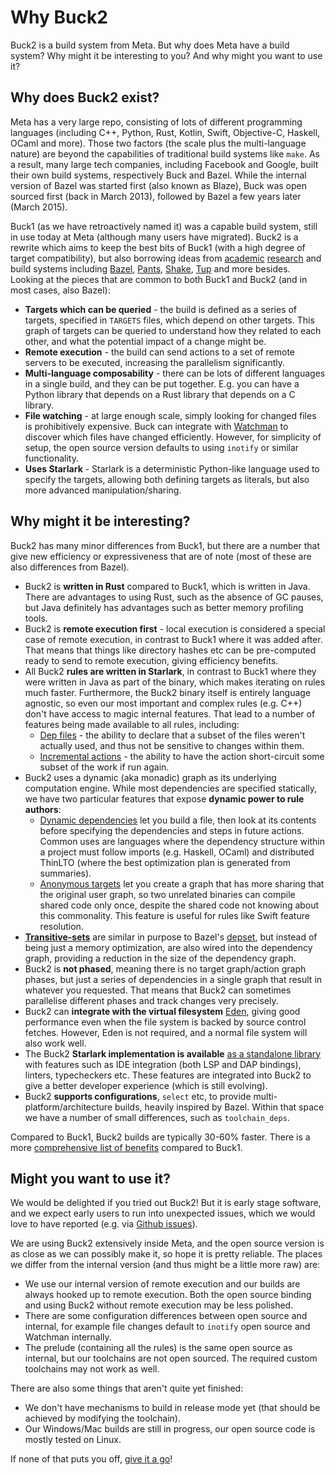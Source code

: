 # Why Buck2

Buck2 is a build system from Meta. But why does Meta have a build system? Why might it be interesting to you? And why might you want to use it?

## Why does Buck2 exist?

Meta has a very large repo, consisting of lots of different programming languages (including C++, Python, Rust, Kotlin, Swift, Objective-C, Haskell, OCaml and more). Those two factors (the scale plus the multi-language nature) are beyond the capabilities of traditional build systems like `make`. As a result, many large tech companies, including Facebook and Google, built their own build systems, respectively Buck and Bazel. While the internal version of Bazel was started first (also known as Blaze), Buck was open sourced first (back in March 2013), followed by Bazel a few years later (March 2015).

Buck1 (as we have retroactively named it) was a capable build system, still in use today at Meta (although many users have migrated). Buck2 is a rewrite which aims to keep the best bits of Buck1 (with a high degree of target compatibility), but also borrowing ideas from [academic](https://ndmitchell.com/#shake_10_sep_2012) [research](https://ndmitchell.com/#shake_21_apr_2020) and build systems including [Bazel](https://bazel.build/), [Pants](https://www.pantsbuild.org/), [Shake](https://shakebuild.com/), [Tup](https://gittup.org/tup/) and more besides. Looking at the pieces that are common to both Buck1 and Buck2 (and in most cases, also Bazel):

* **Targets which can be queried** - the build is defined as a series of targets, specified in `TARGETS` files, which depend on other targets. This graph of targets can be queried to understand how they related to each other, and what the potential impact of a change might be.
* **Remote execution** - the build can send actions to a set of remote servers to be executed, increasing the parallelism significantly.
* **Multi-language composability** - there can be lots of different languages in a single build, and they can be put together. E.g. you can have a Python library that depends on a Rust library that depends on a C library.
* **File watching** - at large enough scale, simply looking for changed files is prohibitively expensive. Buck can integrate with [Watchman](https://facebook.github.io/watchman/) to discover which files have changed efficiently. However, for simplicity of setup, the open source version defaults to using `inotify` or similar functionality.
* **Uses Starlark** - Starlark is a deterministic Python-like language used to specify the targets, allowing both defining targets as literals, but also more advanced manipulation/sharing.

## Why might it be interesting?

Buck2 has many minor differences from Buck1, but there are a number that give new efficiency or expressiveness that are of note (most of these are also differences from Bazel).

* Buck2 is **written in Rust** compared to Buck1, which is written in Java. There are advantages to using Rust, such as the absence of GC pauses, but Java definitely has advantages such as better memory profiling tools.
* Buck2 is **remote execution first** - local execution is considered a special case of remote execution, in contrast to Buck1 where it was added after. That means that things like directory hashes etc can be pre-computed ready to send to remote execution, giving efficiency benefits.
* All Buck2 **rules are written in Starlark**, in contrast to Buck1 where they were written in Java as part of the binary, which makes iterating on rules much faster. Furthermore, the Buck2 binary itself is entirely language agnostic, so even our most important and complex rules (e.g. C++) don't have access to magic internal features. That lead to a number of features being made available to all rules, including:
    * [Dep files](rule_authors/dep_files.md) - the ability to declare that a subset of the files weren't actually used, and thus not be sensitive to changes within them.
    * [Incremental actions](rule_authors/incremental_actions.md) - the ability to have the action short-circuit some subset of the work if run again.
* Buck2 uses a dynamic (aka monadic) graph as its underlying computation engine. While most dependencies are specified statically, we have two particular features that expose **dynamic power to rule authors**:
    * [Dynamic dependencies](rule_authors/dynamic_dependencies.md) let you build a file, then look at its contents before specifying the dependencies and steps in future actions. Common uses are languages where the dependency structure within a project must follow imports (e.g. Haskell, OCaml) and distributed ThinLTO (where the best optimization plan is generated from summaries).
    * [Anonymous targets](rule_authors/anon_targets.md) let you create a graph that has more sharing that the original user graph, so two unrelated binaries can compile shared code only once, despite the shared code not knowing about this commonality. This feature is useful for rules like Swift feature resolution.
* **[Transitive-sets](rule_authors/transitive_sets.md)** are similar in purpose to Bazel's [depset](https://bazel.build/rules/lib/depset), but instead of being just a memory optimization, are also wired into the dependency graph, providing a reduction in the size of the dependency graph.
* Buck2 is **not phased**, meaning there is no target graph/action graph phases, but just a series of dependencies in a single graph that result in whatever you requested. That means that Buck2 can sometimes parallelise different phases and track changes very precisely.
* Buck2 can **integrate with the virtual filesystem** [Eden](https://github.com/facebook/sapling), giving good performance even when the file system is backed by source control fetches. However, Eden is not required, and a normal file system will also work well.
* The Buck2 **Starlark implementation is available** [as a standalone library](https://developers.facebook.com/blog/post/2021/04/08/rust-starlark-library/) with features such as IDE integration (both LSP and DAP bindings), linters, typecheckers etc. These features are integrated into Buck2 to give a better developer experience (which is still evolving).
* Buck2 **supports configurations**, `select` etc, to provide multi-platform/architecture builds, heavily inspired by Bazel. Within that space we have a number of small differences, such as `toolchain_deps`.

Compared to Buck1, Buck2 builds are typically 30-60% faster. There is a more [comprehensive list of benefits](benefits.md) compared to Buck1.

## Might you want to use it?

We would be delighted if you tried out Buck2! But it is early stage software, and we expect early users to run into unexpected issues, which we would love to have reported (e.g. via [Github issues](https://github.com/facebookincubator/buck2/issues)).

We are using Buck2 extensively inside Meta, and the open source version is as close as we can possibly make it, so hope it is pretty reliable. The places we differ from the internal version (and thus might be a little more raw) are:

* We use our internal version of remote execution and our builds are always hooked up to remote execution. Both the open source binding and using Buck2 without remote execution may be less polished.
* There are some configuration differences between open source and internal, for example file changes default to `inotify` open source and Watchman internally.
* The prelude (containing all the rules) is the same open source as internal, but our toolchains are not open sourced. The required custom toolchains may not work as well.

There are also some things that aren't quite yet finished:

* We don't have mechanisms to build in release mode yet (that should be achieved by modifying the toolchain).
* Our Windows/Mac builds are still in progress, our open source code is mostly tested on Linux.

If none of that puts you off, [give it a go](getting_started.md)!
